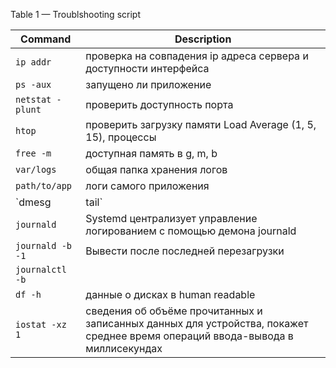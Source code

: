 Table 1 — Troublshooting script


| Command | Description |
| --- | --- |
|`ip addr` |	проверка на совпадения ip адреса сервера и доступности интерфейса |
|`ps -aux` | запущено ли приложение |
|`netstat -plunt` | проверить доступность порта |
|`htop` | проверить загрузку памяти Load Average (1, 5, 15), процессы |
|`free -m` | доступная память в g, m, b|
|`var/logs` | общая папка хранения логов|
|`path/to/app` | логи самого приложения|
|`dmesg | tail` | утилита выводит сообщения ядра|
|`journald` | Systemd централизует управление логированием с помощью демона journald|
|`journald -b -1` | Вывести после последней перезагрузки|
|`journalctl -b`|  |	
|`df -h` | данные о дисках в human readable|
|`iostat -xz 1` | сведения об объёме прочитанных и записанных данных для устройства, покажет среднее время операций ввода-вывода в миллисекундах|
 
